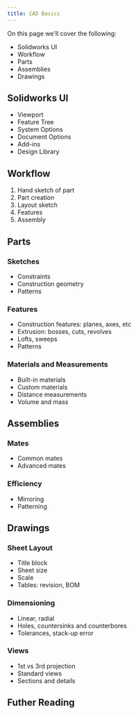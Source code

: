 ```yaml
---
title: CAD Basics
---
```


On this page we'll cover the following:
* Solidworks UI
* Workflow
* Parts
* Assemblies
* Drawings

## Solidworks UI
* Viewport
* Feature Tree
* System Options
* Document Options
* Add-ins
* Design Library

## Workflow
1. Hand sketch of part
2. Part creation
3. Layout sketch
4. Features
5. Assembly

## Parts

### Sketches
* Constraints
* Construction geometry
* Patterns

### Features
* Construction features: planes, axes, etc
* Extrusion: bosses, cuts, revolves
* Lofts, sweeps
* Patterns

### Materials and Measurements
* Built-in materials
* Custom materials
* Distance measurements
* Volume and mass

## Assemblies

### Mates
* Common mates
* Advanced mates

### Efficiency
* Mirroring
* Patterning

## Drawings

### Sheet Layout
* Title block
* Sheet size
* Scale
* Tables: revision, BOM

### Dimensioning
* Linear, radial
* Holes, countersinks and counterbores
* Tolerances, stack-up error

### Views
* 1st vs 3rd projection
* Standard views
* Sections and details


## Futher Reading
